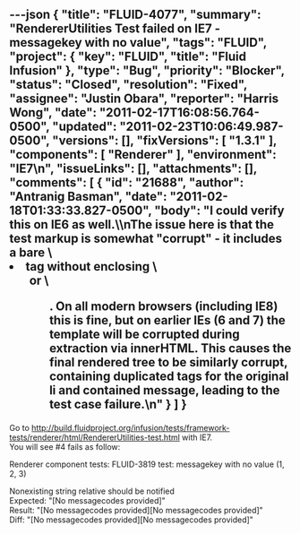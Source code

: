 ---json
{
  "title": "FLUID-4077",
  "summary": "RendererUtilities Test failed on IE7 - messagekey with no value",
  "tags": "FLUID",
  "project": {
    "key": "FLUID",
    "title": "Fluid Infusion"
  },
  "type": "Bug",
  "priority": "Blocker",
  "status": "Closed",
  "resolution": "Fixed",
  "assignee": "Justin Obara",
  "reporter": "Harris Wong",
  "date": "2011-02-17T16:08:56.764-0500",
  "updated": "2011-02-23T10:06:49.987-0500",
  "versions": [],
  "fixVersions": [
    "1.3.1"
  ],
  "components": [
    "Renderer"
  ],
  "environment": "IE7\n",
  "issueLinks": [],
  "attachments": [],
  "comments": [
    {
      "id": "21688",
      "author": "Antranig Basman",
      "date": "2011-02-18T01:33:33.827-0500",
      "body": "I could verify this on IE6 as well.\\\nThe issue here is that the test markup is somewhat \"corrupt\" - it includes a bare \\<li> tag without enclosing \\<ul> or \\<ol>. On all modern browsers (including IE8) this is fine, but on earlier IEs (6 and 7) the template will be corrupted during extraction via innerHTML. This causes the final rendered tree to be similarly corrupt, containing duplicated tags for the original li and contained message, leading to the test case failure.\n"
    }
  ]
}
---
Go to <http://build.fluidproject.org/infusion/tests/framework-tests/renderer/html/RendererUtilities-test.html> with IE7.\
You will see #4 fails as follow:

Renderer component tests: FLUID-3819 test: messagekey with no value (1, 2, 3)

Nonexisting string relative should be notified \
Expected:  "\[No messagecodes provided]" \
Result:  "\[No messagecodes provided]\[No messagecodes provided]" \
Diff:   "\[No  messagecodes provided]\[No messagecodes  provided]" &#x20;

        